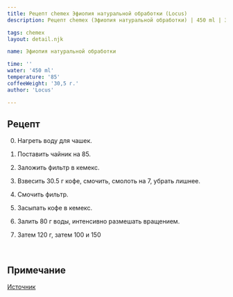 ```yaml
---
title: Рецепт chemex Эфиопия натуральной обработки (Locus)
description: Рецепт chemex (Эфиопия натуральной обработки) | 450 ml | 30.5 г

tags: chemex
layout: detail.njk

name: Эфиопия натуральной обработки

time: ''
water: '450 ml'
temperature: '85'
coffeeWeight: '30,5 г.'
author: 'Locus'

---
```


## Рецепт

0. Нагреть воду для чашек.

1. Поставить чайник на 85.

2. Заложить фильтр в кемекс.

3. Взвесить 30.5 г кофе, смочить, смолоть на 7, убрать лишнее.

4. Смочить фильтр.

5. Засыпать кофе в кемекс.

6. Залить 80 г воды, интенсивно размешать вращением.

7. Затем 120 г, затем 100 и 150

<br>
<div class="info-warm">

## Примечание

[Источник](https://www.instagram.com/locus.coffee/)
</div>


